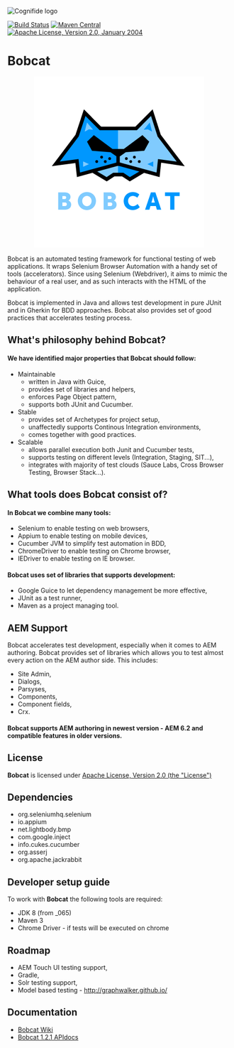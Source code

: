![Cognifide logo](http://cognifide.github.io/images/cognifide-logo.png)

[![Build Status](https://travis-ci.org/Cognifide/bobcat.svg?branch=master)](https://travis-ci.org/Cognifide/bobcat)
[![Maven Central](https://img.shields.io/maven-central/v/com.cognifide.qa.bb/bobcat.svg?label=Maven%20Central)](http://search.maven.org/#search%7Cga%7C1%7Cg%3A%22com.cognifide.qa.bb%22%20AND%20a%3A%22bobcat%22)
[![Apache License, Version 2.0, January 2004](https://img.shields.io/github/license/cognifide/bobcat.svg?label=License)](http://www.apache.org/licenses/)

# Bobcat

<p align="center">
  <img src="assets/bobcat-384-384.png" alt="Bobcat Logo"/>
</p>

Bobcat is an automated testing framework for functional testing of web applications. It wraps Selenium Browser Automation with a handy set of tools (accelerators). Since using Selenium (Webdriver), it aims to mimic the behaviour of a real user, and as such interacts with the HTML of the application. 

Bobcat is implemented in Java and allows test development in pure JUnit and in Gherkin for BDD approaches. Bobcat also provides set of good practices that accelerates testing process.

## What's philosophy behind Bobcat?

#### We have identified major properties that Bobcat should follow:
  * Maintainable
    * written in Java with Guice,
    * provides set of libraries and helpers,
    * enforces Page Object pattern,
    * supports both JUnit and Cucumber.
  * Stable
    * provides set of Archetypes for project setup,
    * unaffectedly supports Continous Integration environments,
    * comes together with good practices.
  * Scalable
    * allows parallel execution both Junit and Cucumber tests,
    * supports testing on different levels (Integration, Staging, SIT...),
    * integrates with majority of test clouds (Sauce Labs, Cross Browser Testing, Browser Stack...).
    
## What tools does Bobcat consist of?

#### In Bobcat we combine many tools:
* Selenium to enable testing on web browsers,
* Appium to enable testing on mobile devices,
* Cucumber JVM to simplify test automation in BDD,
* ChromeDriver to enable testing on Chrome browser,
* IEDriver to enable testing on IE browser.

#### Bobcat uses set of libraries that supports development:
* Google Guice to let dependency management be more effective,
* JUnit as a test runner,
* Maven as a project managing tool.

## AEM Support

Bobcat accelerates test development, especially when it comes to AEM authoring. Bobcat provides set of libraries which allows you to test almost every action on the AEM author side. This includes:
- Site Admin,
- Dialogs,
- Parsyses,
- Components,
- Component fields,
- Crx.

#### Bobcat supports AEM authoring in newest version - AEM 6.2 and compatible features in older versions. 

## License

**Bobcat** is licensed under [Apache License, Version 2.0 (the "License")](https://www.apache.org/licenses/LICENSE-2.0.txt)

## Dependencies

- org.seleniumhq.selenium
- io.appium
- net.lightbody.bmp
- com.google.inject
- info.cukes.cucumber
- org.asserj
- org.apache.jackrabbit

## Developer setup guide

To work with **Bobcat** the following tools are required:

- JDK 8 (from _065)
- Maven 3
- Chrome Driver - if tests will be executed on chrome

## Roadmap

- AEM Touch UI testing support,
- Gradle,
- Solr testing support,
- Model based testing - http://graphwalker.github.io/

## Documentation
* [Bobcat Wiki](https://github.com/Cognifide/bobcat/wiki)
* [Bobcat 1.2.1 APIdocs](https://cognifide.github.io/bobcat/apidocs/1-2-1/)
 
